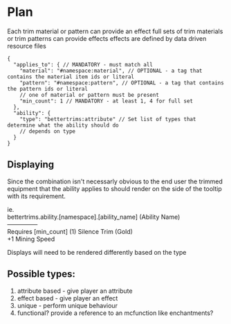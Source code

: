 # Plan

Each trim material or pattern can provide an effect
full sets of trim materials or trim patterns can provide effects
effects are defined by data driven resource files

```json5
{
  "applies_to": { // MANDATORY - must match all 
    "material": "#namespace:material", // OPTIONAL - a tag that contains the material item ids or literal 
    "pattern": "#namespace:pattern", // OPTIONAL - a tag that contains the pattern ids or literal
    // one of material or pattern must be present
    "min_count": 1 // MANDATORY - at least 1, 4 for full set
  },
  "ability": {
    "type": "bettertrims:attribute" // Set list of types that determine what the ability should do
    // depends on type
  }
}
```

## Displaying
Since the combination isn't necessarly obvious to the end user the trimmed equipment that the ability applies to
should render on the side of the tooltip with its requirement. 

ie.<br>
bettertrims.ability.[namespace].[ability_name] (Ability Name)<br>
—————<br>
Requires [min_count] (1) Silence Trim (Gold)<br>
+1 Mining Speed

Displays will need to be rendered differently based on the type

## Possible types:
1. attribute based - give player an attribute
2. effect based - give player an effect
3. unique - perform unique behaviour
4. functional? provide a reference to an mcfunction like enchantments?